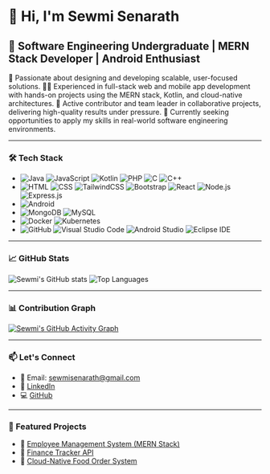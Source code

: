 # 👋 Hi, I'm Sewmi Senarath

## 💼 Software Engineering Undergraduate | MERN Stack Developer | Android Enthusiast

🚀 Passionate about designing and developing scalable, user-focused solutions.
👩‍💻 Experienced in full-stack web and mobile app development with hands-on projects using the MERN stack, Kotlin, and cloud-native architectures.
🤝 Active contributor and team leader in collaborative projects, delivering high-quality results under pressure.
🎯 Currently seeking opportunities to apply my skills in real-world software engineering environments.

---

### 🛠 Tech Stack

* ![Java](https://img.shields.io/badge/Java-%23ED8B00.svg?style=flat\&logo=openjdk\&logoColor=white) ![JavaScript](https://img.shields.io/badge/JavaScript-%23323330.svg?style=flat\&logo=javascript\&logoColor=%23F7DF1E) ![Kotlin](https://img.shields.io/badge/Kotlin-%230095D5.svg?style=flat\&logo=kotlin\&logoColor=white) ![PHP](https://img.shields.io/badge/PHP-%23777BB4.svg?style=flat\&logo=php\&logoColor=white) ![C](https://img.shields.io/badge/C-%2300599C.svg?style=flat\&logo=c\&logoColor=white) ![C++](https://img.shields.io/badge/C++-%2300599C.svg?style=flat\&logo=c%2B%2B\&logoColor=white)
* ![HTML](https://img.shields.io/badge/HTML5-%23E34F26.svg?style=flat\&logo=html5\&logoColor=white) ![CSS](https://img.shields.io/badge/CSS3-%231572B6.svg?style=flat\&logo=css3\&logoColor=white) ![TailwindCSS](https://img.shields.io/badge/Tailwind_CSS-%2338B2AC.svg?style=flat\&logo=tailwind-css\&logoColor=white) ![Bootstrap](https://img.shields.io/badge/Bootstrap-%237952B3.svg?style=flat\&logo=bootstrap\&logoColor=white) ![React](https://img.shields.io/badge/React-%2320232a.svg?style=flat\&logo=react\&logoColor=%2361DAFB) ![Node.js](https://img.shields.io/badge/Node.js-%23339933.svg?style=flat\&logo=node.js\&logoColor=white) ![Express.js](https://img.shields.io/badge/Express.js-%23404d59.svg?style=flat\&logo=express\&logoColor=white)
* ![Android](https://img.shields.io/badge/Android-%233DDC84.svg?style=flat\&logo=android\&logoColor=white)
* ![MongoDB](https://img.shields.io/badge/MongoDB-%2347A248.svg?style=flat\&logo=mongodb\&logoColor=white) ![MySQL](https://img.shields.io/badge/MySQL-%2300f.svg?style=flat\&logo=mysql\&logoColor=white)
* ![Docker](https://img.shields.io/badge/Docker-%232496ED.svg?style=flat\&logo=docker\&logoColor=white) ![Kubernetes](https://img.shields.io/badge/Kubernetes-%23326CE5.svg?style=flat\&logo=kubernetes\&logoColor=white)
* ![GitHub](https://img.shields.io/badge/GitHub-%23121011.svg?style=flat\&logo=github\&logoColor=white) ![Visual Studio Code](https://img.shields.io/badge/VS%20Code-%23007ACC.svg?style=flat\&logo=visual-studio-code\&logoColor=white) ![Android Studio](https://img.shields.io/badge/Android%20Studio-%233DDC84.svg?style=flat\&logo=android-studio\&logoColor=white) ![Eclipse IDE](https://img.shields.io/badge/Eclipse-%232C2255.svg?style=flat\&logo=eclipse\&logoColor=white)

---

### 📈 GitHub Stats

![Sewmi's GitHub stats](https://github-readme-stats.vercel.app/api?username=sewmi-senarath\&show_icons=true\&theme=tokyonight)
![Top Languages](https://github-readme-stats.vercel.app/api/top-langs/?username=sewmi-senarath\&layout=compact\&theme=tokyonight)

---

### 📊 Contribution Graph

[![Sewmi's GitHub Activity Graph](https://github-readme-activity-graph.vercel.app/graph?username=sewmi-senarath\&theme=tokyo-night)](https://github.com/sewmi-senarath)

---

### 📫 Let's Connect

* 📧 Email: [sewmisenarath@gmail.com](mailto:sewmisenarath@gmail.com)
* 🔗 [LinkedIn](http://www.linkedin.com/in/sewmi-senarath)
* 💻 [GitHub](https://github.com/sewmi-senarath)

---

### 🌟 Featured Projects

* 🔹 [Employee Management System (MERN Stack)](https://github.com/sewmi-senarath/ITP_Project_Tannoy/tree/employee-manager)
* 🔹 [Finance Tracker API](https://github.com/sewmi-senarath/FinanceTrackerApp)
* 🔹 [Cloud-Native Food Order System](https://github.com/ImalAyodya/Cloud-Native-FoodOrderSystem/tree/RestaurantManagment/Order_Mangement_And_Notification_Service)
